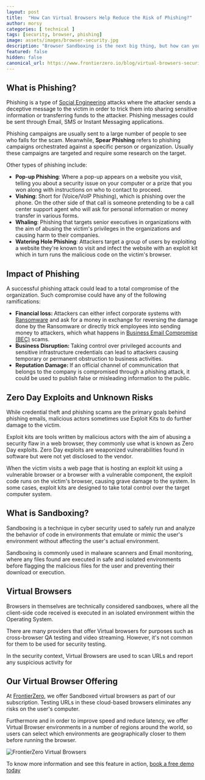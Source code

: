 ```yaml
---
layout: post
title:  "How Can Virtual Browsers Help Reduce the Risk of Phishing?"
author: morsy
categories: [ technical ]
tags: [security, browser, phishing]
image: assets/images/browser-security.jpg
description: "Browser Sandboxing is the next big thing, but how can you utilize it for the security of your organization?"
featured: false
hidden: false
canonical_url: https://www.frontierzero.io/blog/virtual-browsers-security
---
```

 
## What is Phishing?
Phishing is a type of [Social Engineering](https://en.wikipedia.org/wiki/Social_engineering_(security)) attacks where the attacker sends a deceptive message to the victim in order to trick them into sharing sensitive information or transferring funds to the attacker. Phishing messages could be sent through Email, SMS or Instant Messaging applications.
 
Phishing campaigns are usually sent to a large number of people to see who falls for the scam. Meanwhile, <b>Spear Phishing</b> refers to phishing campaigns orchestrated against a specific person or organization. Usually these campaigns are targeted and require some research on the target.
 
Other types of phishing include:
- <b>Pop-up Phishing</b>: Where a pop-up appears on a website you visit, telling you about a security issue on your computer or a prize that you won along with instructions on who to contact to proceed.
- <b>Vishing</b>: Short for (Voice/VoIP Phishing), which is phishing over the phone. On the other side of that call is someone pretending to be a call center support agent who will ask for personal information or money transfer in various forms.
- <b>Whaling</b>: Phishing that targets senior executives in organizations with the aim of abusing the victim's privileges in the organizations and causing harm to their companies.
- <b>Watering Hole Phishing</b>: Attackers target a group of users by exploiting a website they're known to visit and infect the website with an exploit kit which in turn runs the malicious code on the victim's browser.
 
## Impact of Phishing
A successful phishing attack could lead to a total compromise of the organization. Such compromise could have any of the following ramifications:
- <b>Financial loss: </b>Attackers can either infect corporate systems with [Ransomware](https://www.cisa.gov/stopransomware) and ask for a money in exchange for reversing the damage done by the Ransomware or directly trick employees into sending money to attackers, which what happens in [Business Email Compromise (BEC)](https://www.fbi.gov/scams-and-safety/common-scams-and-crimes/business-email-compromise) scams.
- <b>Business Disruption: </b> Taking control over privileged accounts and sensitive infrastructure credentials can lead to attackers causing temporary or permanent obstruction to business activities.
- <b>Reputation Damage: </b>If an official channel of communication that belongs to the company is compromised through a phishing attack, it could be used to publish false or misleading information to the public.

## Zero Day Exploits and Unknown Risks
While credential theft and phishing scams are the primary goals behind phishing emails, malicious actors sometimes use Exploit Kits to do further damage to the victim.

Exploit kits are tools written by malicious actors with the aim of abusing a security flaw in a web browser, they commonly use what is known as Zero Day exploits. Zero Day exploits are weaponized vulnerabilities found in software but were not yet disclosed to the vendor.

When the victim visits a web page that is hosting an exploit kit using a vulnerable browser or a browser with a vulnerable component, the exploit code runs on the victim's browser, causing grave damage to the system. In some cases, exploit kits are designed to take total control over the target computer system.
 
## What is Sandboxing?
Sandboxing is a technique in cyber security used to safely run and analyze the behavior of code in environments that emulate or mimic the user's environment without affecting the user's actual environment.

Sandboxing is commonly used in malware scanners and Email monitoring, where any files found are executed in safe and isolated environments before flagging the malicious files for the user and preventing their download or execution.
 
## Virtual Browsers
Browsers in themselves are technically considered sandboxes, where all the client-side code received is executed in an isolated environment within the Operating System.
 
There are many providers that offer Virtual browsers for purposes such as cross-browser QA testing and video streaming. However, it's not common for them to be used for security testing.

In the security context, Virtual Browsers are used to scan URLs and report any suspicious activity for
 
## Our Virtual Browser Offering
At [FrontierZero](https://frontierzero.io), we offer Sandboxed virtual browsers as part of our subscription. Testing URLs in these cloud-based browsers eliminates any risks on the user's computer.

Furthermore and in order to improve speed and reduce latency, we offer Virtual Browser environments in a number of regions around the world, so users can select which environments are geographically closer to them before running the browser.

![FrontierZero Virtual Browsers](/assets/images/virtual-browser-video.gif)
 
To know more information and see this feature in action, [book a free demo today](https://www.frontierzero.io/contact-us.html)

